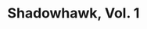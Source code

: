 ---
title: "Shadowhawk, Vol. 1"
issue: 4A
issue_nr: 4
full_title: "Enter: The Dragon"
subtitle: ""
story_arc: ""
crossover: ""
variant: A
publisher: Image Comics
creators:
  - Jim Valentino
  - Chance Wolf
  - "Phil D'Moss"
release_date: Mar 1993
release_year: 1993
genre:
  - Action
  - Adventure
format: Comic
pages: 32
signed_by: ""
price: 1.95
---